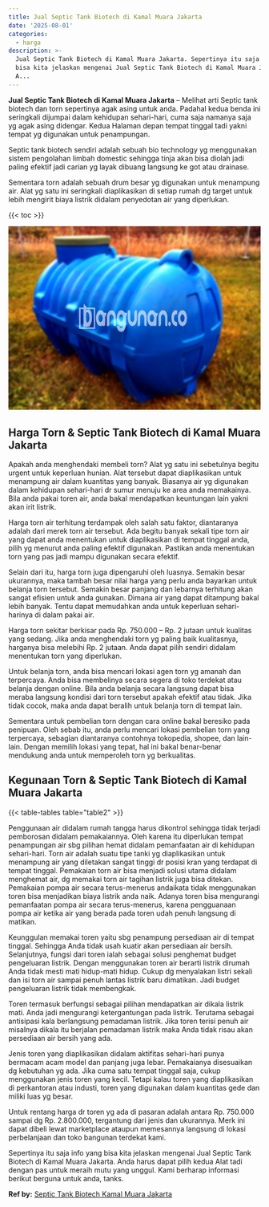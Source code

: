 ```yaml
---
title: Jual Septic Tank Biotech di Kamal Muara Jakarta
date: '2025-08-01'
categories:
  - harga
description: >-
  Jual Septic Tank Biotech di Kamal Muara Jakarta. Sepertinya itu saja info yang
  bisa kita jelaskan mengenai Jual Septic Tank Biotech di Kamal Muara Jakarta.
  A...
---
```


**Jual Septic Tank Biotech di Kamal Muara Jakarta** – Melihat arti Septic tank biotech dan torn sepertinya agak asing untuk anda. Padahal kedua benda ini seringkali dijumpai dalam kehidupan sehari-hari, cuma saja namanya saja yg agak asing didengar. Kedua Halaman depan tempat tinggal tadi yakni tempat yg digunakan untuk penampungan.

Septic tank biotech sendiri adalah sebuah bio technology yg menggunakan sistem pengolahan limbah domestic sehingga tinja akan bisa diolah jadi paling efektif jadi carian yg layak dibuang langsung ke got atau drainase.

Sementara torn adalah sebuah drum besar yg digunakan untuk menampung air. Alat yg satu ini seringkali diaplikasikan di setiap rumah dg target untuk lebih mengirit biaya listrik didalam penyedotan air yang diperlukan.

{{< toc >}}

![Jual Septic Tank Biotech di Kamal Muara Jakarta](/images/jual-bio-septictank-01.png)

## Harga Torn & Septic Tank Biotech di Kamal Muara Jakarta

Apakah anda menghendaki membeli torn? Alat yg satu ini sebetulnya begitu urgent untuk keperluan hunian. Alat tersebut dapat diaplikasikan untuk menampung air dalam kuantitas yang banyak. Biasanya air yg digunakan dalam kehidupan sehari-hari dr sumur menuju ke area anda memakainya. Bila anda pakai toren air, anda bakal mendapatkan keuntungan lain yakni akan irit listrik.

Harga torn air terhitung terdampak oleh salah satu faktor, diantaranya adalah dari merek torn air tersebut. Ada begitu banyak sekali tipe torn air yang dapat anda menentukan untuk diaplikasikan di tempat tinggal anda, pilih yg menurut anda paling efektif digunakan. Pastikan anda menentukan torn yang pas jadi mampu digunakan secara efektif.

Selain dari itu, harga torn juga dipengaruhi oleh luasnya. Semakin besar ukurannya, maka tambah besar nilai harga yang perlu anda bayarkan untuk belanja torn tersebut. Semakin besar panjang dan lebarnya terhitung akan sangat efisien untuk anda gunakan. Dimana air yang dapat ditampung bakal lebih banyak. Tentu dapat memudahkan anda untuk keperluan sehari-harinya di dalam pakai air.

Harga torn sekitar berkisar pada Rp. 750.000 – Rp. 2 jutaan untuk kualitas yang sedang. Jika anda menghendaki torn yg paling baik kualitasnya, harganya bisa melebihi Rp. 2 jutaan. Anda dapat pilih sendiri didalam menentukan torn yang diperlukan.

Untuk belanja torn, anda bisa mencari lokasi agen torn yg amanah dan terpercaya. Anda bisa membelinya secara segera di toko terdekat atau belanja dengan online. Bila anda belanja secara langsung dapat bisa meraba langsung kondisi dari torn tersebut apakah efektif atau tidak. Jika tidak cocok, maka anda dapat beralih untuk belanja torn di tempat lain.

Sementara untuk pembelian torn dengan cara online bakal beresiko pada penipuan. Oleh sebab itu, anda perlu mencari lokasi pembelian torn yang terpercaya, sebagian diantaranya contohnya tokopedia, shopee, dan lain-lain. Dengan memilih lokasi yang tepat, hal ini bakal benar-benar mendukung anda untuk memperoleh torn yg berkualitas.

## Kegunaan Torn & Septic Tank Biotech di Kamal Muara Jakarta

{{< table-tables table="table2" >}}

Penggunaan air didalam rumah tangga harus dikontrol sehingga tidak terjadi pemborosan didalam pemakaiannya. Oleh karena itu diperlukan tempat penampungan air sbg pilihan hemat didalam pemanfaatan air di kehidupan sehari-hari. Torn air adalah suatu tipe tanki yg diaplikasikan untuk menampung air yang diletakan sangat tinggi dr posisi kran yang terdapat di tempat tinggal. Pemakaian torn air bisa menjadi solusi utama didalam menghemat air, dg memakai torn air tagihan listrik juga bisa ditekan. Pemakaian pompa air secara terus-menerus andaikata tidak menggunakan toren bisa menjadikan biaya listrik anda naik. Adanya toren bisa mengurangi pemanfaatan pompa air secara terus-menerus, karena pengguanaan pompa air ketika air yang berada pada toren udah penuh langsung di matikan.

Keunggulan memakai toren yaitu sbg penampung persediaan air di tempat tinggal. Sehingga Anda tidak usah kuatir akan persediaan air bersih. Selanjutnya, fungsi dari toren ialah sebagai solusi penghemat budget pengeluaran listrik. Dengan menggunakan toren air berarti listrik dirumah Anda tidak mesti mati hidup-mati hidup. Cukup dg menyalakan listri sekali dan isi torn air sampai penuh lantas listrik baru dimatikan. Jadi budget pengeluaran listrik tidak membengkak.

Toren termasuk berfungsi sebagai pilihan mendapatkan air dikala listrik mati. Anda jadi mengurangi ketergantungan pada listrik. Terutama sebagai antisipasi kala berlangsung pemadaman listrik. Jika toren terisi penuh air misalnya dikala itu berjalan pemadaman listrik maka Anda tidak risau akan persediaan air bersih yang ada.

Jenis toren yang diaplikasikan didalam aktifitas sehari-hari punya bermacam acam model dan panjang juga lebar. Pemakaianya disesuaikan dg kebutuhan yg ada. Jika cuma satu tempat tinggal saja, cukup menggunakan jenis toren yang kecil. Tetapi kalau toren yang diaplikasikan di perkantoran atau industi, toren yang digunakan dalam kuantitas gede dan miliki luas yg besar.

Untuk rentang harga dr toren yg ada di pasaran adalah antara Rp. 750.000 sampai dg Rp. 2.800.000, tergantung dari jenis dan ukurannya. Merk ini dapat dibeli lewat marketplace ataupun memesannya langsung di lokasi perbelanjaan dan toko bangunan terdekat kami.

Sepertinya itu saja info yang bisa kita jelaskan mengenai Jual Septic Tank Biotech di Kamal Muara Jakarta. Anda harus dapat pilih kedua Alat tadi dengan pas untuk meraih mutu yang unggul. Kami berharap informasi berikut berguna untuk anda, tanks.

**Ref by:** [Septic Tank Biotech Kamal Muara Jakarta](https://id.wikipedia.org/wiki/Septic)
